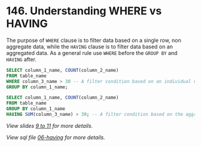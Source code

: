 # 146. Understanding WHERE vs HAVING

The purpose of `WHERE` clause is to filter data based on a single row, non aggregate data, while the `HAVING` clause is to filter data based on an aggregated data. As a general rule use `WHERE` before the `GROUP BY` and `HAVING` after.

```sql
SELECT column_1_name, COUNT(column_2_name)
FROM table_name
WHERE column_3_name > 30 -- A filter condition based on an individual value
GROUP BY column_1_name;
```

```sql
SELECT column_1_name, COUNT(column_2_name)
FROM table_name
GROUP BY column_1_name
HAVING SUM(column_3_name) > 30; -- A filter condition based on the aggregate value of multiple rows
```

_View slides [9 to 11](./slides/08-aggregate-functions.pdf) for more details._

_View sql file [06-having](./sql/06-having.sql) for more details._
